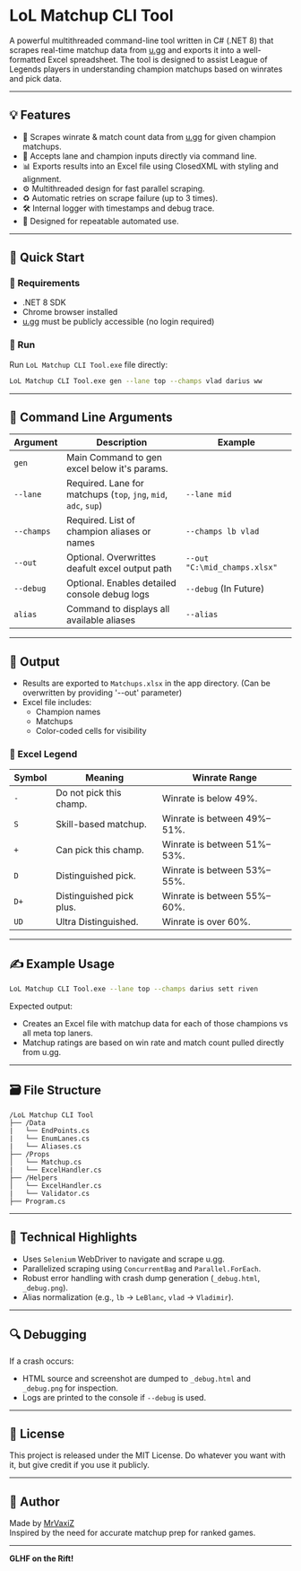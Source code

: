# LoL Matchup CLI Tool

A powerful multithreaded command-line tool written in C# (.NET 8) that scrapes real-time matchup data from [u.gg](https://u.gg) and exports it into a well-formatted Excel spreadsheet. The tool is designed to assist League of Legends players in understanding champion matchups based on winrates and pick data.

---

## 💡 Features

- 🔎 Scrapes winrate & match count data from [u.gg](https://u.gg) for given champion matchups.
- 🧠 Accepts lane and champion inputs directly via command line.
- 📊 Exports results into an Excel file using ClosedXML with styling and alignment.
- ⚙️ Multithreaded design for fast parallel scraping.
- ♻️ Automatic retries on scrape failure (up to 3 times).
- 🛠️ Internal logger with timestamps and debug trace.
- 🎯 Designed for repeatable automated use.

---

## 🚀 Quick Start

### 🔧 Requirements

- .NET 8 SDK
- Chrome browser installed
- [u.gg](https://u.gg) must be publicly accessible (no login required)

### 🧪 Run
Run `LoL Matchup CLI Tool.exe` file directly:

```bash
LoL Matchup CLI Tool.exe gen --lane top --champs vlad darius ww
```

---

## 🧾 Command Line Arguments

| Argument     | Description                                      | Example                      |
|--------------|--------------------------------------------------|------------------------------|
| `gen`        | Main Command to gen excel below it's params.     |
| `--lane`     | Required. Lane for matchups (`top`, `jng`, `mid`, `adc`, `sup`) | `--lane mid`                |
| `--champs`   | Required. List of champion aliases or names       | `--champs lb vlad`          |
| `--out`      | Optional. Overwrittes deafult excel output path   | `--out "C:\mid_champs.xlsx"`|
| `--debug`    | Optional. Enables detailed console debug logs     | `--debug`  (In Future)      |
| `alias`      | Command to displays all available aliases         | `--alias`                   |

---

## 📂 Output

- Results are exported to `Matchups.xlsx` in the app directory.
(Can be overwritten by providing '--out' parameter)
- Excel file includes:
  - Champion names
  - Matchups
  - Color-coded cells for visibility

### 📘 Excel Legend

| Symbol | Meaning                  | Winrate Range                  |
|--------|--------------------------|-------------------------------|
| `-`    | Do not pick this champ.  | Winrate is below 49%.         |
| `S`    | Skill-based matchup.     | Winrate is between 49%–51%.   |
| `+`    | Can pick this champ.     | Winrate is between 51%–53%.   |
| `D`    | Distinguished pick.      | Winrate is between 53%–55%.   |
| `D+`   | Distinguished pick plus. | Winrate is between 55%–60%.   |
| `UD`   | Ultra Distinguished.     | Winrate is over 60%.          |

---

## ✍️ Example Usage

```bash
LoL Matchup CLI Tool.exe --lane top --champs darius sett riven
```

Expected output:
- Creates an Excel file with matchup data for each of those champions vs all meta top laners.
- Matchup ratings are based on win rate and match count pulled directly from u.gg.

---

## 🗃️ File Structure

```
/LoL Matchup CLI Tool
├── /Data
|   └── EndPoints.cs
|   └── EnumLanes.cs
|   └── Aliases.cs
├── /Props
│   └── Matchup.cs
|   └── ExcelHandler.cs
├── /Helpers
│   └── ExcelHandler.cs
|   └── Validator.cs
├── Program.cs
```

---

## 🧠 Technical Highlights

- Uses `Selenium` WebDriver to navigate and scrape u.gg.
- Parallelized scraping using `ConcurrentBag` and `Parallel.ForEach`.
- Robust error handling with crash dump generation (`_debug.html`, `_debug.png`).
- Alias normalization (e.g., `lb` → `LeBlanc`, `vlad` → `Vladimir`).

---

## 🔍 Debugging

If a crash occurs:
- HTML source and screenshot are dumped to `_debug.html` and `_debug.png` for inspection.
- Logs are printed to the console if `--debug` is used.

---

## 📜 License

This project is released under the MIT License. Do whatever you want with it, but give credit if you use it publicly.

---

## 👤 Author

Made by [MrVaxiZ](https://github.com/MrVaxiZ)  
Inspired by the need for accurate matchup prep for ranked games.

---

**GLHF on the Rift!**
